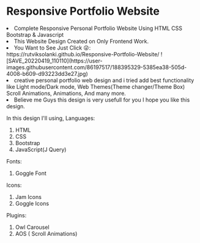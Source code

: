 # Responsive Portfolio Website
<li>Complete Responsive Personal Portfolio Website Using HTML CSS Bootstrap & Javascript</li> 
<li>This Website Design Created on Only Frontend Work.</li>
<li>You Want to See Just Click 😜: </li>
https://rutviksolanki.github.io/Responsive-Portfolio-Website/
![SAVE_20220419_110110](https://user-images.githubusercontent.com/86197517/188395329-5385ea38-505d-4008-b609-d93223dd3e27.jpg)

<li>creative personal portfolio web design and i tried add best functionality like Light mode/Dark mode, 
Web Themes(Theme changer/Theme Box) Scroll Animations, Animations, And many more.</li> 

<li>Believe me Guys this design is very usefull for you I hope you like this design.</li> 

In this design I'll using, 
Languages: 
  <ol>
    <li>HTML</li>
    <li>CSS</li>
    <li>Bootstrap</li>
    <li>JavaScript(J Query)</li>
  </ol> 

Fonts:
  <ol>
    <li>Goggle Font</li>
  </ol> 

Icons:
  <ol>
    <li>Jam Icons</li>
    <li>Goggle Icons</li>
  </ol> 
 
Plugins:
  <ol>
    <li>Owl Carousel</li>
    <li>AOS ( Scroll Animations)</li>
  </ol> 
